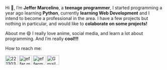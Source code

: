 Hi 👋, I’m <strong>Jeffer Marcelino</strong>, a <strong>teenage programmer</strong>, I started programming a year ago learning <strong>Python</strong>, currently <strong>learning Web Development</strong> and I intend to become a professional in the area. I have a few projects but nothing in particular, and would like to <strong>colaborate on some projects!</strong>

About me 😄 I really love anime, social media, and learn a lot about programming. And I’m really <strong>cool!!!</strong>

How to reach me:

<a href="https://pt.stackoverflow.com/users/221303/jeffer-marcelino" target="_blank" rel="external"><img align="center" src="https://cdn.jsdelivr.net/npm/simple-icons@3.0.1/icons/stackoverflow.svg" alt="221303" height="30" width="40" /></a>
<a href="https://fb.com/jeffer.marcelino.3" target="_blank" rel="external"><img align="center" src="https://cdn.jsdelivr.net/npm/simple-icons@3.0.1/icons/facebook.svg" alt="jeffer.marcelino.3" height="30" width="40" /></a>
<a href="https://instagram.com/jeffermarcelino" target="_blank" rel="external"><img align="center" src="https://cdn.jsdelivr.net/npm/simple-icons@3.0.1/icons/instagram.svg" alt="jeffermarcelino" height="30" width="40" /></a>
<a href="mailto:jeffersunde72@gmail.com" target="_blank" rel="external"><img align="center" src="https://cdn.jsdelivr.net/npm/simple-icons@v3/icons/gmail.svg" alt="Gmail" height="30" width="40" /></a>
